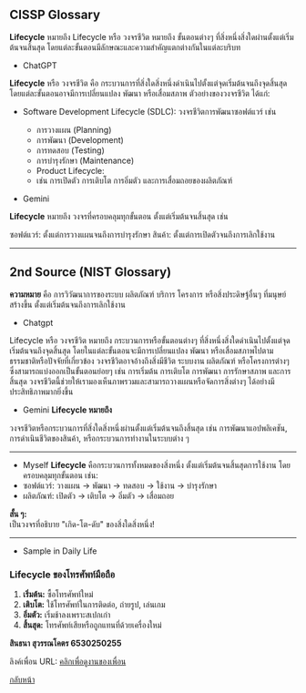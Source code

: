 ## CISSP Glossary

**Lifecycle** หมายถึง
  Lifecycle หรือ วงจรชีวิต หมายถึง ขั้นตอนต่างๆ ที่สิ่งหนึ่งสิ่งใดผ่านตั้งแต่เริ่มต้นจนสิ้นสุด โดยแต่ละขั้นตอนมีลักษณะและความสำคัญแตกต่างกันในแต่ละบริบท

- ChatGPT

**Lifecycle** หรือ วงจรชีวิต คือ กระบวนการที่สิ่งใดสิ่งหนึ่งดำเนินไปตั้งแต่จุดเริ่มต้นจนถึงจุดสิ้นสุด โดยแต่ละขั้นตอนอาจมีการเปลี่ยนแปลง พัฒนา หรือเสื่อมสภาพ ตัวอย่างของวงจรชีวิต ได้แก่:

  - Software Development Lifecycle (SDLC):
    วงจรชีวิตการพัฒนาซอฟต์แวร์ เช่น
    - การวางแผน (Planning)
    - การพัฒนา (Development)
    - การทดสอบ (Testing)
    - การบำรุงรักษา (Maintenance)
    - Product Lifecycle:
    - เช่น การเปิดตัว การเติบโต การอิ่มตัว และการเสื่อมถอยของผลิตภัณฑ์
 
- Gemini

**Lifecycle** หมายถึง วงจรที่ครอบคลุมทุกขั้นตอน ตั้งแต่เริ่มต้นจนสิ้นสุด เช่น

ซอฟต์แวร์: ตั้งแต่การวางแผนจนถึงการบำรุงรักษา
สินค้า: ตั้งแต่การเปิดตัวจนถึงการเลิกใช้งาน

---

## 2nd Source (NIST Glossary)

**ความหมาย** คือ
การวิวัฒนาการของระบบ ผลิตภัณฑ์ บริการ โครงการ หรือสิ่งประดิษฐ์อื่นๆ ที่มนุษย์สร้างขึ้น ตั้งแต่เริ่มต้นจนถึงการเลิกใช้งาน

- Chatgpt

Lifecycle หรือ วงจรชีวิต หมายถึง กระบวนการหรือขั้นตอนต่างๆ ที่สิ่งหนึ่งสิ่งใดดำเนินไปตั้งแต่จุดเริ่มต้นจนถึงจุดสิ้นสุด โดยในแต่ละขั้นตอนจะมีการเปลี่ยนแปลง พัฒนา หรือเสื่อมสภาพไปตามธรรมชาติหรือปัจจัยที่เกี่ยวข้อง วงจรชีวิตอาจอ้างถึงสิ่งมีชีวิต ระบบงาน ผลิตภัณฑ์ หรือโครงการต่างๆ ซึ่งสามารถแบ่งออกเป็นขั้นตอนย่อยๆ เช่น การเริ่มต้น การเติบโต การพัฒนา การรักษาสภาพ และการสิ้นสุด วงจรชีวิตนี้ช่วยให้เรามองเห็นภาพรวมและสามารถวางแผนหรือจัดการสิ่งต่างๆ ได้อย่างมีประสิทธิภาพมากยิ่งขึ้น

- Gemini
**Lifecycle หมายถึง**  

วงจรชีวิตหรือกระบวนการที่สิ่งใดสิ่งหนึ่งผ่านตั้งแต่เริ่มต้นจนถึงสิ้นสุด เช่น การพัฒนาแอปพลิเคชัน, การดำเนินชีวิตของสินค้า, หรือกระบวนการทำงานในระบบต่าง ๆ

---

- Myself
**Lifecycle** คือกระบวนการทั้งหมดของสิ่งหนึ่ง ตั้งแต่เริ่มต้นจนสิ้นสุดการใช้งาน โดยครอบคลุมทุกขั้นตอน เช่น:
- ซอฟต์แวร์: วางแผน → พัฒนา → ทดสอบ → ใช้งาน → บำรุงรักษา  
- ผลิตภัณฑ์: เปิดตัว → เติบโต → อิ่มตัว → เสื่อมถอย  

**สั้น ๆ:**  
เป็นวงจรที่อธิบาย "เกิด-โต-ดับ" ของสิ่งใดสิ่งหนึ่ง!

---

- Sample in Daily Life  
### Lifecycle ของโทรศัพท์มือถือ
1. **เริ่มต้น:** ซื้อโทรศัพท์ใหม่  
2. **เติบโต:** ใช้โทรศัพท์ในการติดต่อ, ถ่ายรูป, เล่นเกม  
3. **อิ่มตัว:** เริ่มช้าลงเพราะสเปกเก่า  
4. **สิ้นสุด:** โทรศัพท์เสียหรือถูกแทนที่ด้วยเครื่องใหม่


**สินธนา สุวรรณโคตร 6530250255**

ลิงค์เพื่อน
URL: [คลิกเพื่อดูงานของเพื่อน](https://kasidit1647.github.io/lifecycle.html)


[กลับหน้า](https://sintana11.github.io/)


